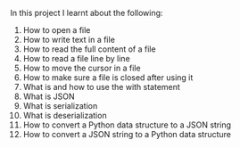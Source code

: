 In this project I learnt about the following:

1. How to open a file
2. How to write text in a file
3. How to read the full content of a file
4. How to read a file line by line
5. How to move the cursor in a file
6. How to make sure a file is closed after using it
7. What is and how to use the with statement
8. What is JSON
9. What is serialization
10. What is deserialization
11. How to convert a Python data structure to a JSON string
12. How to convert a JSON string to a Python data structure
